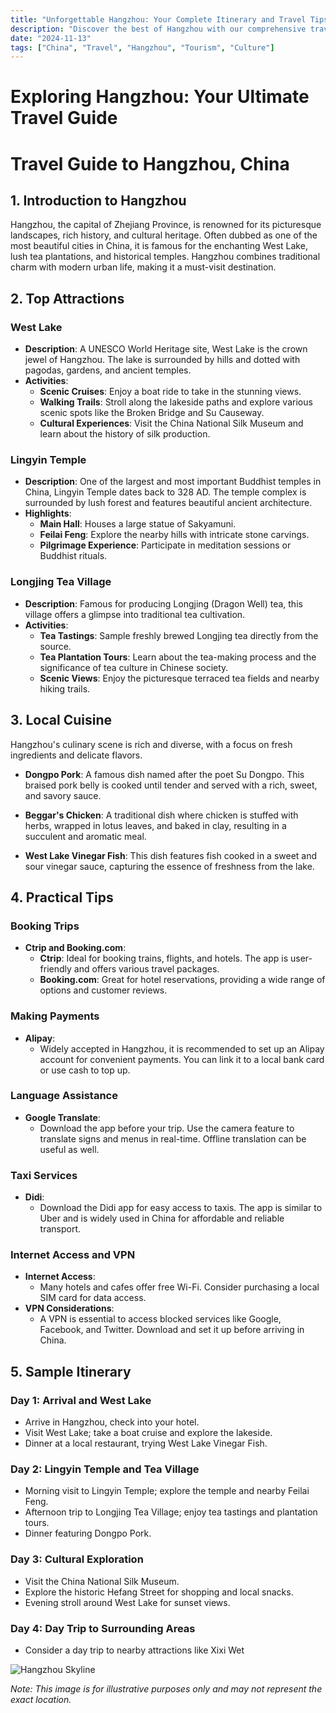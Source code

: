 ```yaml
---
title: "Unforgettable Hangzhou: Your Complete Itinerary and Travel Tips"
description: "Discover the best of Hangzhou with our comprehensive travel guide. Explore top attractions, savor local cuisine, and get insider tips for an unforgettable Chinese adventure."
date: "2024-11-13"
tags: ["China", "Travel", "Hangzhou", "Tourism", "Culture"]
---
```


# Exploring Hangzhou: Your Ultimate Travel Guide

# Travel Guide to Hangzhou, China

## 1. Introduction to Hangzhou
Hangzhou, the capital of Zhejiang Province, is renowned for its picturesque landscapes, rich history, and cultural heritage. Often dubbed as one of the most beautiful cities in China, it is famous for the enchanting West Lake, lush tea plantations, and historical temples. Hangzhou combines traditional charm with modern urban life, making it a must-visit destination.

## 2. Top Attractions

### West Lake
- **Description**: A UNESCO World Heritage site, West Lake is the crown jewel of Hangzhou. The lake is surrounded by hills and dotted with pagodas, gardens, and ancient temples.
- **Activities**:
  - **Scenic Cruises**: Enjoy a boat ride to take in the stunning views.
  - **Walking Trails**: Stroll along the lakeside paths and explore various scenic spots like the Broken Bridge and Su Causeway.
  - **Cultural Experiences**: Visit the China National Silk Museum and learn about the history of silk production.

### Lingyin Temple
- **Description**: One of the largest and most important Buddhist temples in China, Lingyin Temple dates back to 328 AD. The temple complex is surrounded by lush forest and features beautiful ancient architecture.
- **Highlights**:
  - **Main Hall**: Houses a large statue of Sakyamuni.
  - **Feilai Feng**: Explore the nearby hills with intricate stone carvings.
  - **Pilgrimage Experience**: Participate in meditation sessions or Buddhist rituals.

### Longjing Tea Village
- **Description**: Famous for producing Longjing (Dragon Well) tea, this village offers a glimpse into traditional tea cultivation.
- **Activities**:
  - **Tea Tastings**: Sample freshly brewed Longjing tea directly from the source.
  - **Tea Plantation Tours**: Learn about the tea-making process and the significance of tea culture in Chinese society.
  - **Scenic Views**: Enjoy the picturesque terraced tea fields and nearby hiking trails.

## 3. Local Cuisine
Hangzhou's culinary scene is rich and diverse, with a focus on fresh ingredients and delicate flavors.

- **Dongpo Pork**: A famous dish named after the poet Su Dongpo. This braised pork belly is cooked until tender and served with a rich, sweet, and savory sauce.
  
- **Beggar's Chicken**: A traditional dish where chicken is stuffed with herbs, wrapped in lotus leaves, and baked in clay, resulting in a succulent and aromatic meal.
  
- **West Lake Vinegar Fish**: This dish features fish cooked in a sweet and sour vinegar sauce, capturing the essence of freshness from the lake.

## 4. Practical Tips

### Booking Trips
- **Ctrip and Booking.com**: 
  - **Ctrip**: Ideal for booking trains, flights, and hotels. The app is user-friendly and offers various travel packages.
  - **Booking.com**: Great for hotel reservations, providing a wide range of options and customer reviews.

### Making Payments
- **Alipay**: 
  - Widely accepted in Hangzhou, it is recommended to set up an Alipay account for convenient payments. You can link it to a local bank card or use cash to top up.

### Language Assistance
- **Google Translate**: 
  - Download the app before your trip. Use the camera feature to translate signs and menus in real-time. Offline translation can be useful as well.

### Taxi Services
- **Didi**: 
  - Download the Didi app for easy access to taxis. The app is similar to Uber and is widely used in China for affordable and reliable transport.

### Internet Access and VPN
- **Internet Access**: 
  - Many hotels and cafes offer free Wi-Fi. Consider purchasing a local SIM card for data access.
- **VPN Considerations**: 
  - A VPN is essential to access blocked services like Google, Facebook, and Twitter. Download and set it up before arriving in China.

## 5. Sample Itinerary

### Day 1: Arrival and West Lake
- Arrive in Hangzhou, check into your hotel.
- Visit West Lake; take a boat cruise and explore the lakeside.
- Dinner at a local restaurant, trying West Lake Vinegar Fish.

### Day 2: Lingyin Temple and Tea Village
- Morning visit to Lingyin Temple; explore the temple and nearby Feilai Feng.
- Afternoon trip to Longjing Tea Village; enjoy tea tastings and plantation tours.
- Dinner featuring Dongpo Pork.

### Day 3: Cultural Exploration
- Visit the China National Silk Museum.
- Explore the historic Hefang Street for shopping and local snacks.
- Evening stroll around West Lake for sunset views.

### Day 4: Day Trip to Surrounding Areas
- Consider a day trip to nearby attractions like Xixi Wet

<img src="https://source.unsplash.com/1600x900/?Hangzhou,cityscape" alt="Hangzhou Skyline" loading="lazy">

*Note: This image is for illustrative purposes only and may not represent the exact location.*

